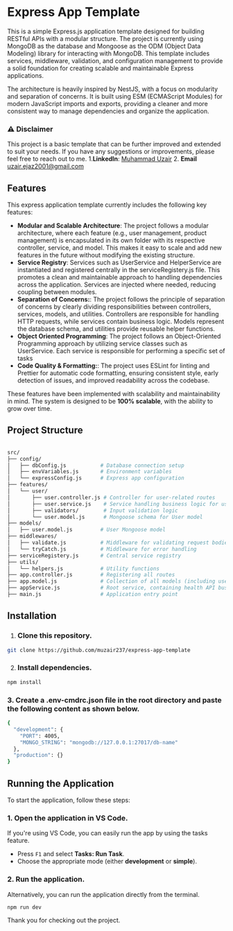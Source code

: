 # Express App Template

This is a simple Express.js application template designed for building RESTful APIs with a modular structure. The project is currently using MongoDB as the database and Mongoose as the ODM (Object Data Modeling) library for interacting with MongoDB. This template includes services, middleware, validation, and configuration management to provide a solid foundation for creating scalable and maintainable Express applications.

The architecture is heavily inspired by NestJS, with a focus on modularity and separation of concerns. It is built using ESM (ECMAScript Modules) for modern JavaScript imports and exports, providing a cleaner and more consistent way to manage dependencies and organize the application.

### ⚠️ **Disclaimer**

This project is a basic template that can be further improved and extended to suit your needs. If you have any suggestions or improvements, please feel free to reach out to me.
1.**LinkedIn**: [Muhammad Uzair](https://www.linkedin.com/in/muhammaduzair12/)
2. **Email** uzair.ejaz2001@gmail.com

## Features

This express application template currently includes the following key features:

- **Modular and Scalable Architecture**: The project follows a modular architecture, where each feature (e.g., user management, product management) is encapsulated in its own folder with its respective controller, service, and model. This makes it easy to scale and add new features in the future without modifying the existing structure.
- **Service Registry**: Services such as UserService and HelperService are instantiated and registered centrally in the serviceRegistery.js file. This promotes a clean and maintainable approach to handling dependencies across the application. Services are injected where needed, reducing coupling between modules.
- **Separation of Concerns:**: The project follows the principle of separation of concerns by clearly dividing responsibilities between controllers, services, models, and utilities. Controllers are responsible for handling HTTP requests, while services contain business logic. Models represent the database schema, and utilities provide reusable helper functions.
- **Object Oriented Programming**: The project follows an Object-Oriented Programming approach by utilizing service classes such as UserService. Each service is responsible for performing a specific set of tasks
- **Code Quality & Formatting:**: The project uses ESLint for linting and Prettier for automatic code formatting, ensuring consistent style, early detection of issues, and improved readability across the codebase.

These features have been implemented with scalability and maintainability in mind. The system is designed to be **100% scalable**, with the ability to grow over time.

## Project Structure

```bash

src/
├── config/
│   ├── dbConfig.js           # Database connection setup
│   ├── envVariables.js       # Environment variables
│   └── expressConfig.js      # Express app configuration
├── features/
│   └── user/
│       ├── user.controller.js # Controller for user-related routes
│       ├── user.service.js    # Service handling business logic for users
│       ├── validators/        # Input validation logic
│       └── user.model.js      # Mongoose schema for User model
├── models/
│   ├── user.model.js         # User Mongoose model
├── middlewares/
│   ├── validate.js           # Middleware for validating request bodies
│   └── tryCatch.js           # Middleware for error handling
├── serviceRegistery.js       # Central service registry
├── utils/
│   └── helpers.js            # Utility functions
├── app.controller.js         # Registering all routes
├── app.model.js              # Collection of all models (including user model)
├── appService.js             # Root service, containing health API business logic
├── main.js                   # Application entry point

```
## Installation

1. ### Clone this repository.

```bash
git clone https://github.com/muzair237/express-app-template
```

2. ### Install dependencies.

```bash
npm install
```

### 3. Create a .env-cmdrc.json file in the root directory and paste the following content as shown below.

```bash
{
  "development": {
    "PORT": 4005,
    "MONGO_STRING": "mongodb://127.0.0.1:27017/db-name"
  },
  "production": {}
}
```

## Running the Application

To start the application, follow these steps:

### 1. Open the application in VS Code.
   If you're using VS Code, you can easily run the app by using the tasks feature. 

   - Press `F1` and select **Tasks: Run Task**.
   - Choose the appropriate mode (either **development** or **simple**).

### 2. Run the application.
   
   Alternatively, you can run the application directly from the terminal.

   ```bash
   npm run dev
   ```


Thank you for checking out the project.
